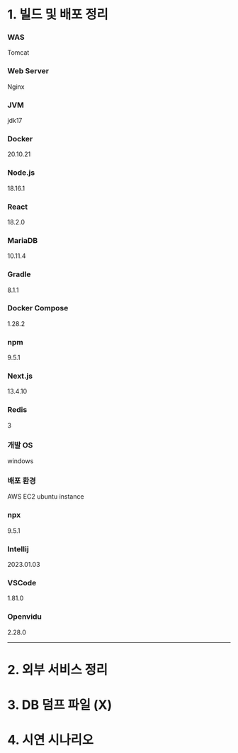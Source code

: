 # 1. 빌드 및 배포 정리

### WAS

Tomcat

### Web Server

Nginx

### JVM

jdk17

### Docker

20.10.21

### Node.js

18.16.1

### React

18.2.0

### MariaDB

10.11.4

### Gradle

8.1.1

### Docker Compose

1.28.2

### npm

9.5.1

### Next.js

13.4.10

### Redis

3

### 개발 OS

windows

### 배포 환경

AWS EC2 ubuntu instance

### npx

9.5.1

### Intellij

2023.01.03

### VSCode

1.81.0

### Openvidu

2.28.0

---


# 2. 외부 서비스 정리

# 3. DB 덤프 파일 (X)

# 4. 시연 시나리오
